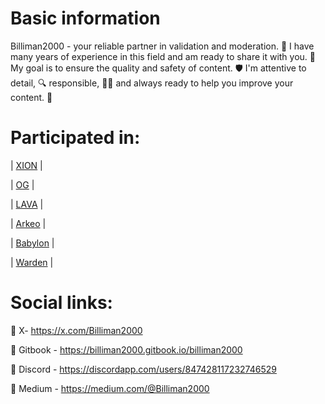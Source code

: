 # Basic information

Billiman2000 - your reliable partner in validation and moderation. 💪 I have many years of experience in this field and am ready to share it with you. 🤝 My goal is to ensure the quality and safety of content. 🛡️ I'm attentive to detail, 🔍 responsible, 👨‍💼 and always ready to help you improve your content. 🚀

# Participated in: 

| [XION](https://medium.com/@Billiman2000/why-i-chose-to-build-on-xion-1da99e1395dc) |

| [OG](https://billiman2000.gitbook.io/billiman2000/0g) |            

| [LAVA](https://billiman2000.gitbook.io/billiman2000/lava) |                         

| [Arkeo](https://billiman2000.gitbook.io/billiman2000/arkeo) |          

| [Babylon](https://billiman2000.gitbook.io/billiman2000/babylon) |           

| [Warden](https://billiman2000.gitbook.io/billiman2000/warden) |


# Social links:

👀 X- https://x.com/Billiman2000 

👀 Gitbook - https://billiman2000.gitbook.io/billiman2000

👀 Discord - https://discordapp.com/users/847428117232746529

👀 Medium - https://medium.com/@Billiman2000
